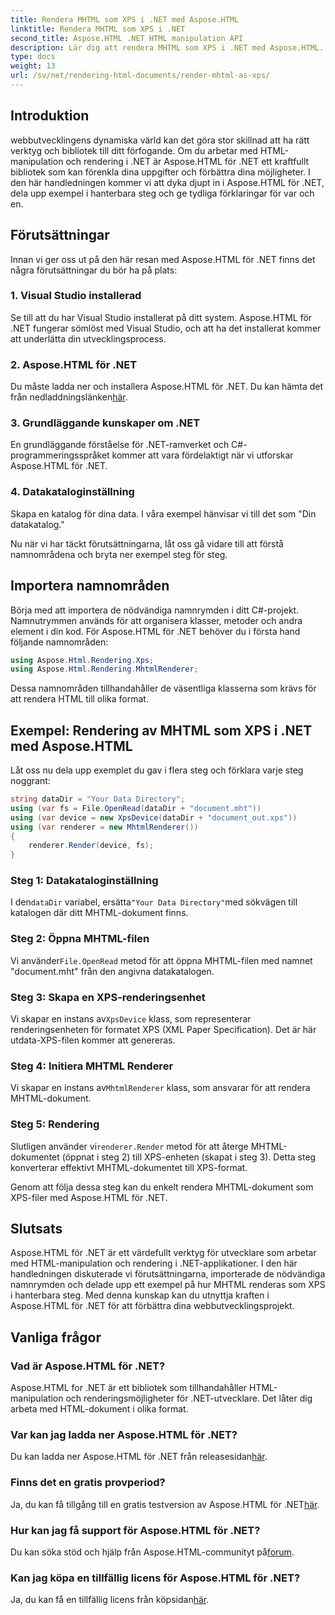 ```yaml
---
title: Rendera MHTML som XPS i .NET med Aspose.HTML
linktitle: Rendera MHTML som XPS i .NET
second_title: Aspose.HTML .NET HTML manipulation API
description: Lär dig att rendera MHTML som XPS i .NET med Aspose.HTML. Förbättra dina HTML-manipuleringsfärdigheter och öka dina webbutvecklingsprojekt!
type: docs
weight: 13
url: /sv/net/rendering-html-documents/render-mhtml-as-xps/
---
```

## Introduktion

webbutvecklingens dynamiska värld kan det göra stor skillnad att ha rätt verktyg och bibliotek till ditt förfogande. Om du arbetar med HTML-manipulation och rendering i .NET är Aspose.HTML för .NET ett kraftfullt bibliotek som kan förenkla dina uppgifter och förbättra dina möjligheter. I den här handledningen kommer vi att dyka djupt in i Aspose.HTML för .NET, dela upp exempel i hanterbara steg och ge tydliga förklaringar för var och en.

## Förutsättningar

Innan vi ger oss ut på den här resan med Aspose.HTML för .NET finns det några förutsättningar du bör ha på plats:

### 1. Visual Studio installerad

Se till att du har Visual Studio installerat på ditt system. Aspose.HTML för .NET fungerar sömlöst med Visual Studio, och att ha det installerat kommer att underlätta din utvecklingsprocess.

### 2. Aspose.HTML för .NET

 Du måste ladda ner och installera Aspose.HTML för .NET. Du kan hämta det från nedladdningslänken[här](https://releases.aspose.com/html/net/).

### 3. Grundläggande kunskaper om .NET

En grundläggande förståelse för .NET-ramverket och C#-programmeringsspråket kommer att vara fördelaktigt när vi utforskar Aspose.HTML för .NET.

### 4. Datakataloginställning

Skapa en katalog för dina data. I våra exempel hänvisar vi till det som "Din datakatalog."

Nu när vi har täckt förutsättningarna, låt oss gå vidare till att förstå namnområdena och bryta ner exempel steg för steg.

## Importera namnområden

Börja med att importera de nödvändiga namnrymden i ditt C#-projekt. Namnutrymmen används för att organisera klasser, metoder och andra element i din kod. För Aspose.HTML för .NET behöver du i första hand följande namnområden:

```csharp
using Aspose.Html.Rendering.Xps;
using Aspose.Html.Rendering.MhtmlRenderer;
```

Dessa namnområden tillhandahåller de väsentliga klasserna som krävs för att rendera HTML till olika format.

## Exempel: Rendering av MHTML som XPS i .NET med Aspose.HTML

Låt oss nu dela upp exemplet du gav i flera steg och förklara varje steg noggrant:

```csharp
string dataDir = "Your Data Directory";
using (var fs = File.OpenRead(dataDir + "document.mht"))
using (var device = new XpsDevice(dataDir + "document_out.xps"))
using (var renderer = new MhtmlRenderer())
{
    renderer.Render(device, fs);
}
```

### Steg 1: Datakataloginställning

 I den`dataDir` variabel, ersätta`"Your Data Directory"`med sökvägen till katalogen där ditt MHTML-dokument finns.

### Steg 2: Öppna MHTML-filen

 Vi använder`File.OpenRead` metod för att öppna MHTML-filen med namnet "document.mht" från den angivna datakatalogen.

### Steg 3: Skapa en XPS-renderingsenhet

 Vi skapar en instans av`XpsDevice` klass, som representerar renderingsenheten för formatet XPS (XML Paper Specification). Det är här utdata-XPS-filen kommer att genereras.

### Steg 4: Initiera MHTML Renderer

 Vi skapar en instans av`MhtmlRenderer` klass, som ansvarar för att rendera MHTML-dokument.

### Steg 5: Rendering

 Slutligen använder vi`renderer.Render` metod för att återge MHTML-dokumentet (öppnat i steg 2) till XPS-enheten (skapat i steg 3). Detta steg konverterar effektivt MHTML-dokumentet till XPS-format.

Genom att följa dessa steg kan du enkelt rendera MHTML-dokument som XPS-filer med Aspose.HTML för .NET.

## Slutsats

Aspose.HTML för .NET är ett värdefullt verktyg för utvecklare som arbetar med HTML-manipulation och rendering i .NET-applikationer. I den här handledningen diskuterade vi förutsättningarna, importerade de nödvändiga namnrymden och delade upp ett exempel på hur MHTML renderas som XPS i hanterbara steg. Med denna kunskap kan du utnyttja kraften i Aspose.HTML för .NET för att förbättra dina webbutvecklingsprojekt.

## Vanliga frågor

### Vad är Aspose.HTML för .NET?
Aspose.HTML for .NET är ett bibliotek som tillhandahåller HTML-manipulation och renderingsmöjligheter för .NET-utvecklare. Det låter dig arbeta med HTML-dokument i olika format.

### Var kan jag ladda ner Aspose.HTML för .NET?
 Du kan ladda ner Aspose.HTML för .NET från releasesidan[här](https://releases.aspose.com/html/net/).

### Finns det en gratis provperiod?
 Ja, du kan få tillgång till en gratis testversion av Aspose.HTML för .NET[här](https://releases.aspose.com/).

### Hur kan jag få support för Aspose.HTML för .NET?
 Du kan söka stöd och hjälp från Aspose.HTML-communityt på[forum](https://forum.aspose.com/).

### Kan jag köpa en tillfällig licens för Aspose.HTML för .NET?
 Ja, du kan få en tillfällig licens från köpsidan[här](https://purchase.aspose.com/temporary-license/).